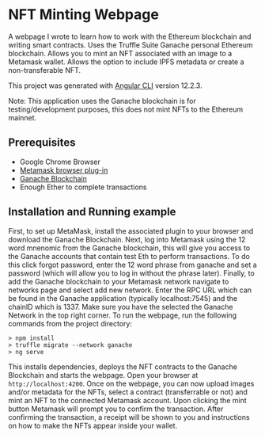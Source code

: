 # NFT Minting Webpage

A webpage I wrote to learn how to work with the Ethereum blockchain and writing smart contracts. Uses the Truffle Suite Ganache personal Ethereum blockchain. Allows you to mint an NFT associated with an image to a Metamask wallet. Allows the option to include IPFS metadata or create a non-transferable NFT.

This project was generated with [Angular CLI](https://github.com/angular/angular-cli) version 12.2.3.

Note: This application uses the Ganache blockchain is for testing/development purposes, this does not mint NFTs to the Ethereum mainnet.

## Prerequisites

* Google Chrome Browser
* [Metamask browser plug-in](https://chrome.google.com/webstore/detail/metamask/nkbihfbeogaeaoehlefnkodbefgpgknn?hl=en)
* [Ganache Blockchain](https://trufflesuite.com/ganache/)
* Enough Ether to complete transactions

## Installation and Running example
First, to set up MetaMask, install the associated plugin to your browser and download the Ganache Blockchain. Next, log into Metamask using the 12 word mnenomic from the Ganache blockchain, this will give you access to the Ganache accounts that contain test Eth to perform transactions. To do this click forgot password, enter the 12 word phrase from ganache and set a password (which will allow you to log in without the phrase later). Finally, to add the Ganache blockchain to your Metamask network navigate to networks page and select add new network. Enter the RPC URL which can be found in the Ganache application (typically localhost:7545) and the chainID which is 1337. Make sure you have the selected the Ganache Network in the top right corner. To run the webpage, run the following commands from the project directory:

```console
> npm install
> truffle migrate --network ganache
> ng serve
```
This installs dependencies, deploys the NFT contracts to the Ganache Blockchain and starts the webpage. Open your browser at `http://localhost:4200`. Once on the webpage, you can now upload images and/or metadata for the NFTs, select a contract (transferrable or not) and mint an NFT to the connected Metamask account. Upon clicking the mint button Metamask will prompt you to confirm the transaction. After confirming the transaction, a receipt will be shown to you and instructions on how to make the NFTs appear inside your wallet.



